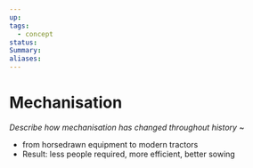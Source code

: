 ```yaml
---
up: 
tags:
  - concept
status: 
Summary:
aliases:
---
```

# Mechanisation
*Describe how mechanisation has changed throughout history*
~
- from horsedrawn equipment to modern tractors
- Result: less people required, more efficient, better sowing
<!--SR:!2025-03-14,4,270-->